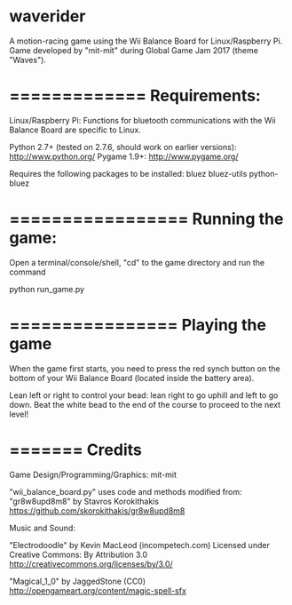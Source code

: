 # waverider
A motion-racing game using the Wii Balance Board for Linux/Raspberry Pi.
Game developed by "mit-mit" during Global Game Jam 2017 (theme "Waves").

=============
Requirements:
=============

  Linux/Raspberry Pi: Functions for bluetooth communications with the Wii Balance Board are specific to Linux.

  Python 2.7+ (tested on 2.7.6, should work on earlier versions): http://www.python.org/
  Pygame 1.9+: http://www.pygame.org/
  
  Requires the following packages to be installed: bluez bluez-utils python-bluez

=================
Running the game:
=================

Open a terminal/console/shell, "cd" to the game directory and run the command

  python run_game.py

================
Playing the game
================

When the game first starts, you need to press the red synch button on the bottom of your Wii Balance Board (located inside the battery area).

Lean left or right to control your bead: lean right to go uphill and left to go down. Beat the white bead to the end of the course to proceed to the next level!

=======
Credits
=======

Game Design/Programming/Graphics: mit-mit

"wii_balance_board.py" uses code and methods modified from:
"gr8w8upd8m8" by Stavros Korokithakis
https://github.com/skorokithakis/gr8w8upd8m8

Music and Sound:

"Electrodoodle" by Kevin MacLeod (incompetech.com) 
Licensed under Creative Commons: By Attribution 3.0
http://creativecommons.org/licenses/by/3.0/

"Magical_1_0" by JaggedStone (CC0)
http://opengameart.org/content/magic-spell-sfx

